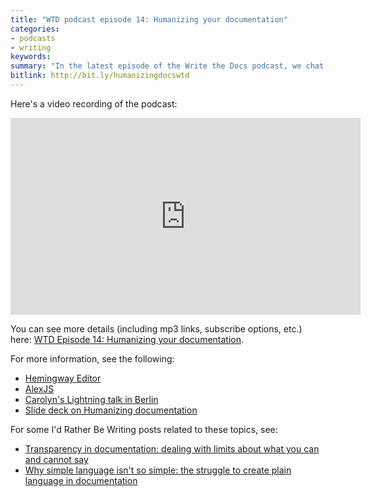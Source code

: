 ```yaml
---
title: "WTD podcast episode 14: Humanizing your documentation"
categories:
- podcasts
- writing
keywords:
summary: "In the latest episode of the Write the Docs podcast, we chat with Carolyn Stransky, a journalist and JavaScript developer living in Berlin, about ways to humanize documentation. We discuss dilemmas with transparency in docs (the balance between honesty and negativity), ways to avoid gendered language (including whether to correct workplace misuse of \"he\"), strategies for achieving plain language and clarity (such as by reading your content out loud), the term \"user\" and alternatives, how to develop empathy for your audience, why terms like \"simple\" and \"easy\" are problematic (even in Marketing), tools for identifying insensitivity and complexity in docs (Hemingway, Alex), what makes content sound truly human, and more."
bitlink: http://bit.ly/humanizingdocswtd
---
```


Here's a video recording of the podcast:

<iframe width="560" height="315" src="https://www.youtube.com/embed/eDqaEtT4FCs" frameborder="0" allow="autoplay; encrypted-media" allowfullscreen></iframe>

You can see more details (including mp3 links, subscribe options, etc.) here: [WTD Episode 14: Humanizing your documentation](http://podcast.writethedocs.org/2018/03/22/humanizing-documentation/).

For more information, see the following:

* [Hemingway Editor](http://www.hemingwayapp.com/)
* [AlexJS](http://alexjs.com/)
* [Carolyn's Lightning talk in Berlin](https://www.youtube.com/watch?v=jY2xglypPkQ)
* [Slide deck on Humanizing documentation](https://speakerdeck.com/carolstran/humanizing-your-documentation-full-talk)

For some I'd Rather Be Writing posts related to these topics, see:

* [Transparency in documentation: dealing with limits about what you can and cannot say](https://idratherbewriting.com/2017/07/13/transparency-in-documentation/)
* [Why simple language isn't so simple: the struggle to create plain language in documentation](https://idratherbewriting.com/2017/07/27/why-simple-language-isnt-so-simple/)
